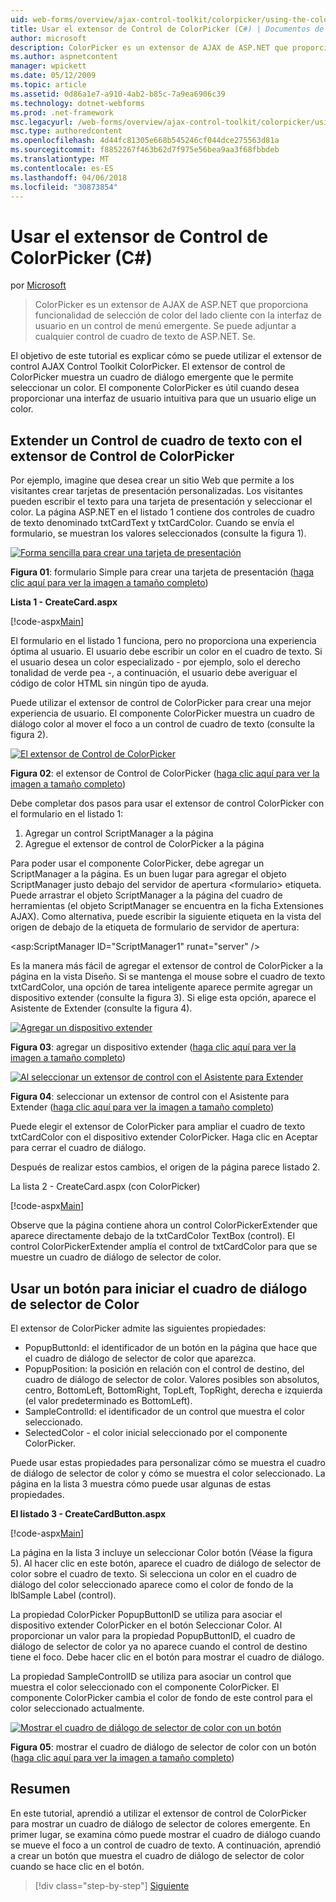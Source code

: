 ```yaml
---
uid: web-forms/overview/ajax-control-toolkit/colorpicker/using-the-colorpicker-control-extender-cs
title: Usar el extensor de Control de ColorPicker (C#) | Documentos de Microsoft
author: microsoft
description: ColorPicker es un extensor de AJAX de ASP.NET que proporciona funcionalidad de selección de color del lado cliente con la interfaz de usuario en un control de menú emergente. Se puede adjuntar a cualquier ASP.NET...
ms.author: aspnetcontent
manager: wpickett
ms.date: 05/12/2009
ms.topic: article
ms.assetid: 0d86a1e7-a910-4ab2-b85c-7a9ea6906c39
ms.technology: dotnet-webforms
ms.prod: .net-framework
msc.legacyurl: /web-forms/overview/ajax-control-toolkit/colorpicker/using-the-colorpicker-control-extender-cs
msc.type: authoredcontent
ms.openlocfilehash: 4d44fc81305e668b545246cf044dce275563d81a
ms.sourcegitcommit: f8852267f463b62d7f975e56bea9aa3f68fbbdeb
ms.translationtype: MT
ms.contentlocale: es-ES
ms.lasthandoff: 04/06/2018
ms.locfileid: "30873854"
---
```

<a name="using-the-colorpicker-control-extender-c"></a>Usar el extensor de Control de ColorPicker (C#)
====================
por [Microsoft](https://github.com/microsoft)

> ColorPicker es un extensor de AJAX de ASP.NET que proporciona funcionalidad de selección de color del lado cliente con la interfaz de usuario en un control de menú emergente. Se puede adjuntar a cualquier control de cuadro de texto de ASP.NET. Se.


El objetivo de este tutorial es explicar cómo se puede utilizar el extensor de control AJAX Control Toolkit ColorPicker. El extensor de control de ColorPicker muestra un cuadro de diálogo emergente que le permite seleccionar un color. El componente ColorPicker es útil cuando desea proporcionar una interfaz de usuario intuitiva para que un usuario elige un color.

## <a name="extending-a-textbox-control-with-the-colorpicker-control-extender"></a>Extender un Control de cuadro de texto con el extensor de Control de ColorPicker

Por ejemplo, imagine que desea crear un sitio Web que permite a los visitantes crear tarjetas de presentación personalizadas. Los visitantes pueden escribir el texto para una tarjeta de presentación y seleccionar el color. La página ASP.NET en el listado 1 contiene dos controles de cuadro de texto denominado txtCardText y txtCardColor. Cuando se envía el formulario, se muestran los valores seleccionados (consulte la figura 1).


[![Forma sencilla para crear una tarjeta de presentación](using-the-colorpicker-control-extender-cs/_static/image1.jpg)](using-the-colorpicker-control-extender-cs/_static/image1.png)

**Figura 01**: formulario Simple para crear una tarjeta de presentación ([haga clic aquí para ver la imagen a tamaño completo](using-the-colorpicker-control-extender-cs/_static/image2.png))


**Lista 1 - CreateCard.aspx**

[!code-aspx[Main](using-the-colorpicker-control-extender-cs/samples/sample1.aspx)]

El formulario en el listado 1 funciona, pero no proporciona una experiencia óptima al usuario. El usuario debe escribir un color en el cuadro de texto. Si el usuario desea un color especializado - por ejemplo, solo el derecho tonalidad de verde pea -, a continuación, el usuario debe averiguar el código de color HTML sin ningún tipo de ayuda.

Puede utilizar el extensor de control de ColorPicker para crear una mejor experiencia de usuario. El componente ColorPicker muestra un cuadro de diálogo color al mover el foco a un control de cuadro de texto (consulte la figura 2).


[![El extensor de Control de ColorPicker](using-the-colorpicker-control-extender-cs/_static/image2.jpg)](using-the-colorpicker-control-extender-cs/_static/image3.png)

**Figura 02**: el extensor de Control de ColorPicker ([haga clic aquí para ver la imagen a tamaño completo](using-the-colorpicker-control-extender-cs/_static/image4.png))


Debe completar dos pasos para usar el extensor de control ColorPicker con el formulario en el listado 1:

1. Agregar un control ScriptManager a la página
2. Agregue el extensor de control de ColorPicker a la página

Para poder usar el componente ColorPicker, debe agregar un ScriptManager a la página. Es un buen lugar para agregar el objeto ScriptManager justo debajo del servidor de apertura &lt;formulario&gt; etiqueta. Puede arrastrar el objeto ScriptManager a la página del cuadro de herramientas (el objeto ScriptManager se encuentra en la ficha Extensiones AJAX). Como alternativa, puede escribir la siguiente etiqueta en la vista del origen de debajo de la etiqueta de formulario de servidor de apertura:

&lt;asp:ScriptManager ID="ScriptManager1" runat="server" /&gt;

Es la manera más fácil de agregar el extensor de control de ColorPicker a la página en la vista Diseño. Si se mantenga el mouse sobre el cuadro de texto txtCardColor, una opción de tarea inteligente aparece permite agregar un dispositivo extender (consulte la figura 3). Si elige esta opción, aparece el Asistente de Extender (consulte la figura 4).


[![Agregar un dispositivo extender](using-the-colorpicker-control-extender-cs/_static/image3.jpg)](using-the-colorpicker-control-extender-cs/_static/image5.png)

**Figura 03**: agregar un dispositivo extender ([haga clic aquí para ver la imagen a tamaño completo](using-the-colorpicker-control-extender-cs/_static/image6.png))


[![Al seleccionar un extensor de control con el Asistente para Extender](using-the-colorpicker-control-extender-cs/_static/image4.jpg)](using-the-colorpicker-control-extender-cs/_static/image7.png)

**Figura 04**: seleccionar un extensor de control con el Asistente para Extender ([haga clic aquí para ver la imagen a tamaño completo](using-the-colorpicker-control-extender-cs/_static/image8.png))


Puede elegir el extensor de ColorPicker para ampliar el cuadro de texto txtCardColor con el dispositivo extender ColorPicker. Haga clic en Aceptar para cerrar el cuadro de diálogo.

Después de realizar estos cambios, el origen de la página parece listado 2.

La lista 2 - CreateCard.aspx (con ColorPicker)

[!code-aspx[Main](using-the-colorpicker-control-extender-cs/samples/sample2.aspx)]

Observe que la página contiene ahora un control ColorPickerExtender que aparece directamente debajo de la txtCardColor TextBox (control). El control ColorPickerExtender amplía el control de txtCardColor para que se muestre un cuadro de diálogo de selector de color.

## <a name="using-a-button-to-launch-the-color-picker-dialog"></a>Usar un botón para iniciar el cuadro de diálogo de selector de Color

El extensor de ColorPicker admite las siguientes propiedades:

- PopupButtonId: el identificador de un botón en la página que hace que el cuadro de diálogo de selector de color que aparezca.
- PopupPosition: la posición en relación con el control de destino, del cuadro de diálogo de selector de color. Valores posibles son absolutos, centro, BottomLeft, BottomRight, TopLeft, TopRight, derecha e izquierda (el valor predeterminado es BottomLeft).
- SampleControlId: el identificador de un control que muestra el color seleccionado.
- SelectedColor - el color inicial seleccionado por el componente ColorPicker.

Puede usar estas propiedades para personalizar cómo se muestra el cuadro de diálogo de selector de color y cómo se muestra el color seleccionado. La página en la lista 3 muestra cómo puede usar algunas de estas propiedades.

**El listado 3 - CreateCardButton.aspx**

[!code-aspx[Main](using-the-colorpicker-control-extender-cs/samples/sample3.aspx)]

La página en la lista 3 incluye un seleccionar Color botón (Véase la figura 5). Al hacer clic en este botón, aparece el cuadro de diálogo de selector de color sobre el cuadro de texto. Si selecciona un color en el cuadro de diálogo del color seleccionado aparece como el color de fondo de la lblSample Label (control).

La propiedad ColorPicker PopupButtonID se utiliza para asociar el dispositivo extender ColorPicker en el botón Seleccionar Color. Al proporcionar un valor para la propiedad PopupButtonID, el cuadro de diálogo de selector de color ya no aparece cuando el control de destino tiene el foco. Debe hacer clic en el botón para mostrar el cuadro de diálogo.

La propiedad SampleControlID se utiliza para asociar un control que muestra el color seleccionado con el componente ColorPicker. El componente ColorPicker cambia el color de fondo de este control para el color seleccionado actualmente.


[![Mostrar el cuadro de diálogo de selector de color con un botón](using-the-colorpicker-control-extender-cs/_static/image5.jpg)](using-the-colorpicker-control-extender-cs/_static/image9.png)

**Figura 05**: mostrar el cuadro de diálogo de selector de color con un botón ([haga clic aquí para ver la imagen a tamaño completo](using-the-colorpicker-control-extender-cs/_static/image10.png))


## <a name="summary"></a>Resumen

En este tutorial, aprendió a utilizar el extensor de control de ColorPicker para mostrar un cuadro de diálogo de selector de colores emergente. En primer lugar, se examina cómo puede mostrar el cuadro de diálogo cuando se mueve el foco a un control de cuadro de texto. A continuación, aprendió a crear un botón que muestra el cuadro de diálogo de selector de color cuando se hace clic en el botón.

> [!div class="step-by-step"]
> [Siguiente](using-the-colorpicker-control-extender-vb.md)
